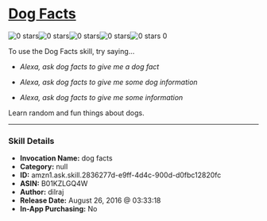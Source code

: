 # [Dog Facts](http://alexa.amazon.com/#skills/amzn1.ask.skill.2836277d-e9ff-4d4c-900d-d0fbc12820fc)
![0 stars](../../images/ic_star_border_black_18dp_1x.png)![0 stars](../../images/ic_star_border_black_18dp_1x.png)![0 stars](../../images/ic_star_border_black_18dp_1x.png)![0 stars](../../images/ic_star_border_black_18dp_1x.png)![0 stars](../../images/ic_star_border_black_18dp_1x.png) 0

To use the Dog Facts skill, try saying...

* *Alexa, ask dog facts to give me a dog fact*

* *Alexa, ask dog facts to give me some dog information*

* *Alexa, ask dog facts to give me some information*

Learn random and fun things about dogs.

***

### Skill Details

* **Invocation Name:** dog facts
* **Category:** null
* **ID:** amzn1.ask.skill.2836277d-e9ff-4d4c-900d-d0fbc12820fc
* **ASIN:** B01KZLGQ4W
* **Author:** dilraj
* **Release Date:** August 26, 2016 @ 03:33:18
* **In-App Purchasing:** No
